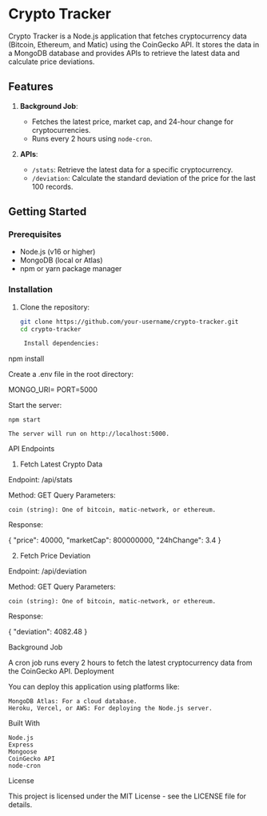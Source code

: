 # Crypto Tracker

Crypto Tracker is a Node.js application that fetches cryptocurrency data (Bitcoin, Ethereum, and Matic) using the CoinGecko API. It stores the data in a MongoDB database and provides APIs to retrieve the latest data and calculate price deviations.

## Features

1. **Background Job**: 
   - Fetches the latest price, market cap, and 24-hour change for cryptocurrencies.
   - Runs every 2 hours using `node-cron`.

2. **APIs**:
   - `/stats`: Retrieve the latest data for a specific cryptocurrency.
   - `/deviation`: Calculate the standard deviation of the price for the last 100 records.

## Getting Started

### Prerequisites

- Node.js (v16 or higher)
- MongoDB (local or Atlas)
- npm or yarn package manager

### Installation

1. Clone the repository:

   ```bash
   git clone https://github.com/your-username/crypto-tracker.git
   cd crypto-tracker

    Install dependencies:

npm install

Create a .env file in the root directory:

MONGO_URI=<your-mongodb-uri>
PORT=5000

Start the server:

    npm start

    The server will run on http://localhost:5000.

API Endpoints
1. Fetch Latest Crypto Data

Endpoint: /api/stats

Method: GET
Query Parameters:

    coin (string): One of bitcoin, matic-network, or ethereum.

Response:

{
  "price": 40000,
  "marketCap": 800000000,
  "24hChange": 3.4
}

2. Fetch Price Deviation

Endpoint: /api/deviation

Method: GET
Query Parameters:

    coin (string): One of bitcoin, matic-network, or ethereum.

Response:

{
  "deviation": 4082.48
}

Background Job

A cron job runs every 2 hours to fetch the latest cryptocurrency data from the CoinGecko API.
Deployment

You can deploy this application using platforms like:

    MongoDB Atlas: For a cloud database.
    Heroku, Vercel, or AWS: For deploying the Node.js server.

Built With

    Node.js
    Express
    Mongoose
    CoinGecko API
    node-cron

License

This project is licensed under the MIT License - see the LICENSE file for details.
